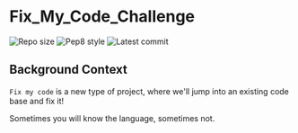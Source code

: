 # Fix_My_Code_Challenge

![Repo size](https://img.shields.io/github/repo-size/AsuweRich/Fix_My_Code_Challenge)
![Pep8 style](https://img.shields.io/badge/PEP8-style%20guide-purple?style=round-square)
![Latest commit](https://img.shields.io/github/last-commit/AsuweRich/S.E_Bounty/main?style=round-square)

Background Context
------------------

`Fix my code` is a new type of project, where we'll jump into an existing code base and fix it!

Sometimes you will know the language, sometimes not.


